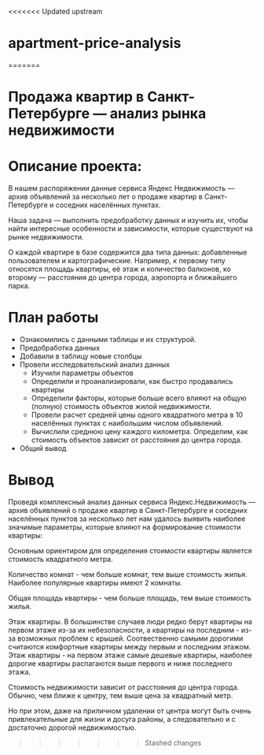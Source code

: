 <<<<<<< Updated upstream
# apartment-price-analysis
=======
# Продажа квартир в Санкт-Петербурге — анализ рынка недвижимости
# Описание проекта:
В нашем распоряжении данные сервиса Яндекс Недвижимость — архив объявлений за несколько лет о продаже квартир в Санкт-Петербурге и соседних населённых пунктах.

Наша задача — выполнить предобработку данных и изучить их, чтобы найти интересные особенности и зависимости, которые существуют на рынке недвижимости.

О каждой квартире в базе содержится два типа данных: добавленные пользователем и картографические. Например, к первому типу относятся площадь квартиры, её этаж и количество балконов, ко второму — расстояния до центра города, аэропорта и ближайшего парка.

# План работы
- Ознакомились с данными таблицы и их структурой.
- Предобработка данных
- Добавили в таблицу новые столбцы
- Провели исследовательский анализ данных
    - Изучили параметры объектов
    - Определили и проанализировали, как быстро продавались квартиры
    - Определили факторы, которые больше всего влияют на общую (полную) стоимость объектов жилой недвижимости.
    - Провели расчет средней цены одного квадратного метра в 10 населённых пунктах с наибольшим числом объявлений.
    - Вычислили среднюю цену каждого километра. Определим, как стоимость объектов зависит от расстояния до центра города.
- Общий вывод

# Вывод
Проведя комплексный анализ данных сервиса Яндекс.Недвижимость — архив объявлений о продаже квартир в Санкт-Петербурге и соседних населённых пунктов за несколько лет нам удалось выявить наиболее значимые параметры, которые влияют на формирование стоимости квартиры:

Основным ориентиром для определения стоимости квартиры является стоимость квадратного метра.

Количество комнат - чем больше комнат, тем выше стоимость жилья. Наиболее популярные квартиры имеют 2 комнаты.

Общая площадь квартиры - чем больше площадь, тем выше стоимость жилья.

Этаж квартиры. В большинстве случаев люди редко берут квартиры на первом этаже из-за их небезопасности, а квартиры на последним - из-за возможных проблем с крышей. Соотвественно самыми дорогими считаются комфортные квартиры между первым и последним этажом. Этаж квартиры - на первом этаже самые дешевые квартиры, наиболее дорогие квартиры распагаются выше первого и ниже последнего этажа.

Стоимость недвижимости зависит от расстояния до центра города. Обычно, чем ближе к центру, тем выше цена за квадратный метр.

Но при этом, даже на приличном удалении от центра могут быть очень привлекательные для жизни и досуга районы, а следовательно и с достаточно дорогой недвижимостью.
>>>>>>> Stashed changes
